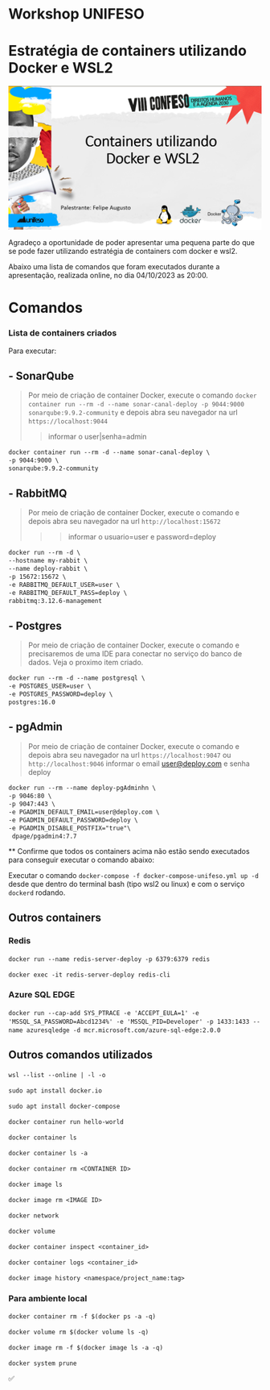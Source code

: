 # Workshop UNIFESO
# Estratégia de containers utilizando Docker e WSL2

![alt text](./img/capa.png "Capa")

Agradeço a oportunidade de poder apresentar uma pequena parte do que se pode fazer utilizando estratégia de containers com docker e wsl2.

Abaixo uma lista de comandos que foram executados durante a apresentação, realizada online, no dia 04/10/2023 as 20:00.

# Comandos

### Lista de containers criados

Para executar:
## - SonarQube 
> Por meio de criação de container Docker, execute o comando
````docker container run --rm -d --name sonar-canal-deploy -p 9044:9000 sonarqube:9.9.2-community````
e depois abra seu navegador na url ````https://localhost:9044````
> > informar o user|senha=admin
````
docker container run --rm -d --name sonar-canal-deploy \
-p 9044:9000 \
sonarqube:9.9.2-community
````
## - RabbitMQ
> Por meio de criação de container Docker, execute o comando
e depois abra seu navegador na url ````http://localhost:15672````
> > > informar o usuario=user e password=deploy
````
docker run --rm -d \
--hostname my-rabbit \
--name deploy-rabbit \
-p 15672:15672 \
-e RABBITMQ_DEFAULT_USER=user \
-e RABBITMQ_DEFAULT_PASS=deploy \
rabbitmq:3.12.6-management
````
## - Postgres 
> Por meio de criação de container Docker, execute o comando
e precisaremos de uma IDE para conectar no serviço do banco de dados.
> Veja o proximo item criado.
````
docker run --rm -d --name postgresql \
-e POSTGRES_USER=user \
-e POSTGRES_PASSWORD=deploy \
postgres:16.0

````
## - pgAdmin
> Por meio de criação de container Docker, execute o comando
e depois abra seu navegador na url ````https://localhost:9047```` ou ````http://localhost:9046````
> informar o email user@deploy.com e senha deploy
````
docker run --rm --name deploy-pgAdminhn \
-p 9046:80 \
-p 9047:443 \
-e PGADMIN_DEFAULT_EMAIL=user@deploy.com \
-e PGADMIN_DEFAULT_PASSWORD=deploy \
-e PGADMIN_DISABLE_POSTFIX="true"\
 dpage/pgadmin4:7.7
````
** Confirme que todos os containers acima não estão sendo executados para conseguir executar o comando abaixo:


Executar o comando ````docker-compose -f docker-compose-unifeso.yml up -d```` desde que dentro do terminal bash (tipo wsl2 ou linux) e com o serviço ````dockerd```` rodando.

## Outros containers
### Redis

````docker run --name redis-server-deploy -p 6379:6379 redis````

````docker exec -it redis-server-deploy redis-cli````

### Azure SQL EDGE
````docker run --cap-add SYS_PTRACE -e 'ACCEPT_EULA=1' -e 'MSSQL_SA_PASSWORD=Abcd1234%' -e 'MSSQL_PID=Developer' -p 1433:1433 --name azuresqledge -d mcr.microsoft.com/azure-sql-edge:2.0.0````

## Outros comandos utilizados

````wsl --list --online | -l -o````

````sudo apt install docker.io````

````sudo apt install docker-compose````

````docker container run hello-world````

````docker container ls````

````docker container ls -a````

````docker container rm <CONTAINER ID>````

````docker image ls````

````docker image rm <IMAGE ID>````

````docker network ````

````docker volume ````

````docker container inspect <container_id>````

````docker container logs <container_id>````

````docker image history <namespace/project_name:tag>```` 

### Para  ambiente local

````docker container rm -f $(docker ps -a -q)````

````docker volume rm $(docker volume ls -q)````

````docker image rm -f $(docker image ls -a -q)````

````docker system prune````

:white_check_mark:
